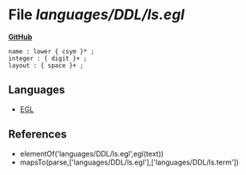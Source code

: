 # File _languages/DDL/ls.egl_
**[GitHub](https://github.com/softlang/yas/blob/master/languages/DDL/ls.egl)**
```
name : lower { csym }* ;
integer : { digit }+ ;
layout : { space }+ ;
```

## Languages
* [EGL](../languages/EGL.md)

## References
* elementOf('languages/DDL/ls.egl',egl(text))
* mapsTo(parse,['languages/DDL/ls.egl'],['languages/DDL/ls.term'])
